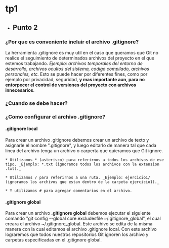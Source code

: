 # tp1

* ## Punto 2

### **¿Por que es conveniente incluir el archivo .gitignore?**

La herramienta .gitignore es muy util en el caso que queramos que Git no realice el seguimiento de determinados archivos del proyecto en el que estemos trabajando. _Ejemplo: archivos temporales del entorno de desarrollo, archivos ocultos del sistema, codigo compilado, archivos personales, etc._
Esto se puede hacer por diferentes fines, como por ejemplo por privacidad, seguridad, **y mas importante aun, para no entorpecer el control de versiones del proyecto con archivos innecesarios**.

### ¿Cuando se debe hacer?

### **¿Como configurar el archivo .gitignore?**

#### **.gitignore local**

Para crear un archivo .gitignore debemos crear un archivo de texto y asignarle el nombre ".gitignore", y luego editarlo de manera tal que cada linea del archivo tenga un archivo o carperta que quieramos que Git ignore.

    * Utilizamos * (asterisco) para referirnos a todos los archivos de ese tipo. _Ejemplo: *.txt (ignoramos todos los archivos con la extension .txt)._

    * Utilizamos / para referirnos a una ruta. _Ejemplo: ejercicio1/ (ignoramos los archivos que estan dentro de la carpeta ejercicio1)._

    * Y utilizamos # para agregar comentarios en el archivo.

#### **.gitignore global**

Para crear un archivo **.gitignore global** debemos ejecutar el siguiente comando "git config --global core.excludesfile ~/.gitignore_global", el cual creara el archivo ~/.gitignore_global.
Este archivo se edita de la misma manera con la cual editamos el archivo .gitignore local.
Con este archivo lograremos que todos nuestros repositorios Git ignoren los archivo y carpetas especificadas en el .gitignore global.
